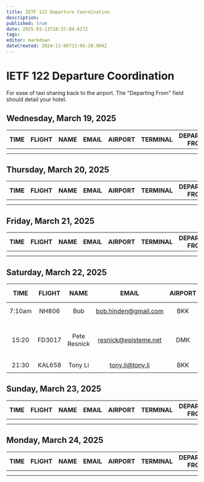 ```yaml
---
title: IETF 122 Departure Coordination
description: 
published: true
date: 2025-03-13T18:37:04.627Z
tags: 
editor: markdown
dateCreated: 2024-11-06T12:06:20.904Z
---
```


# IETF 122 Departure Coordination
For ease of taxi sharing back to the airport. The "Departing From" field should detail your hotel. 

## Wednesday, March 19, 2025

| TIME | FLIGHT | NAME | EMAIL | AIRPORT | TERMINAL | DEPARTING FROM | NOTES |
|:----:|:------:|:----:|:-----:|:-------:|:--------:|:-----------:|:-----:|
|      |        |      |       |         |          |             |       |
|      |        |      |       |         |          |             |       |

## Thursday, March 20, 2025

| TIME | FLIGHT | NAME | EMAIL | AIRPORT | TERMINAL | DEPARTING FROM | NOTES |
|:----:|:------:|:----:|:-----:|:-------:|:--------:|:-----------:|:-----:|
|   |      |       |     |         |          |     |       |       |
|      |        |      |       |         |          |             |       |

## Friday, March 21, 2025

| TIME | FLIGHT | NAME | EMAIL | AIRPORT | TERMINAL | DEPARTING FROM | NOTES |
|:----:|:------:|:----:|:-----:|:-------:|:--------:|:-----------:|:-----:|
|      |        |      |       |         |          |             |       |
|      |        |      |       |         |          |             |       |



## Saturday, March 22, 2025

| TIME | FLIGHT | NAME | EMAIL | AIRPORT | TERMINAL | DEPARTING FROM | NOTES |
|:----:|:------:|:----:|:-----:|:-------:|:--------:|:-----------:|:-----:|
| 7:10am | NH806 | Bob | bob.hinden@gmail.com | BKK |  | Marriott  | Flight time  |
|15:20| FD3017| Pete Resnick| resnick@episteme.net | DMK | | Admiral Suites (across street from Marriott) | Flight time; leaving well before |
| 21:30 | KAL658 | Tony Li | tony.li@tony.li | BKK |  | Marriott  | Grab |
|      |        |      |       |         |          |             |       |


## Sunday, March 23, 2025

| TIME | FLIGHT | NAME | EMAIL | AIRPORT | TERMINAL | DEPARTING FROM | NOTES |
|:----:|:------:|:----:|:-----:|:-------:|:--------:|:-----------:|:-----:|
|      |        |      |       |         |          |             |       |
|      |        |      |       |         |          |             |       |

## Monday, March 24, 2025

| TIME | FLIGHT | NAME | EMAIL | AIRPORT | TERMINAL | DEPARTING FROM | NOTES |
|:----:|:------:|:----:|:-----:|:-------:|:--------:|:-----------:|:-----:|
|      |        |      |       |         |          |             |       |
|      |        |      |       |         |          |             |       |